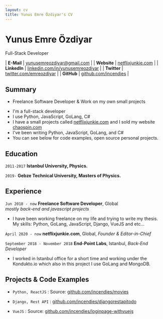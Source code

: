 ```yaml
---
layout: cv
title: Yunus Emre Özdiyar's CV
---
```


# Yunus Emre Özdiyar
Full-Stack Developer

| __E-Mail__   | [yunusemreozdiyar@gmail.com](mailto:yunusemreozdiyar@gmail.com)      | 
| __Website__  | [netflixjunkie.com](https://netflixjunkie.com)                        |
| __LinkedIn__ | [linkedin.com/in/yunusemreozdiyar](https://linkedin.com/in/yunusemreozdiyar) |
| __Twitter__  | [twitter.com/emreozdiyar](https://twitter.com/emreozdiyar)       |
| __GitHub__  | [github.com/incendies](https://github.com/incendies)         |

## Summary
* Freelance Software Developer & Work on my own small projects 

- I'm a full-stack developer
- I use Python, JavaScript, GoLang, C#
- I have a small projects called [netflixjunkie.com](https://netflixjunkie.com) and I sold my website [chaospin.com](https://chaospin.com)
- I've been writing Python, JavaScript, GoLang, and C# 
- You can see below for code examples, open source personal projects.

## Education

`2011-2017`
__Istanbul University, Physics.__


`2019-`
__Gebze Technical University, Masters of Physics.__

## Experience

`Jun 2018 - now`
__Freelance Software Developer__, Global  
_mostly back-end and javascript projects_

- I have been working freelance on my life and trying to write my thesis. My skills: Python, GoLang, JavaScript, Django, VueJS and etc...

`April 2020 - now`
__netflixjunkie.com__, Global, 
_Founder & Editor-in-Chief_


`September 2018 - November 2018`
__End-Point Labs__, Istanbul,
_Back-End Developer_

- I worked in Istanbul office for a short time and working under the Kondukto.io which also in this project I use GoLang and MongoDB.


## Projects & Code Examples

- `Python, ReactJS` : 
   Source: [github.com/incendies/movies](https://github.com/incendies/movies)

- `Django, Rest API` : [github.com/incendies/djangorestapitodo](https://github.com/incendies/djangorestapitodo)

- `VueJS` :
  Source: [github.com/incendies/loginpage-withvuejs](https://github.com/incendies/loginpage-withvuejs)
